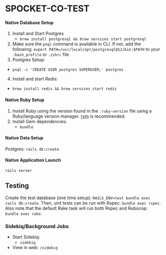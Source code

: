 # SPOCKET-CO-TEST

#### Native Database Setup

1. Install and Start Postgres
   * `brew install postgresql && brew services start postgresql`
2. Make sure the `psql` command is available in CLI. If not, add the following: `export PATH=/usr/local/opt/postgresql@12/bin:$PATH` to your `.bash_profile` or `.zshrc` file
3. Postgres Setup:
  * `psql -c 'CREATE USER postgres SUPERUSER;' postgres`
4. Install and start Redis:
  * `brew install redis && brew services start redis`

#### Native Ruby Setup

1. Install Ruby using the version found in the `.ruby-version` file using a Ruby/language version manager. [rvm](https://rvm.io/) is recommended.
2. Install Gem dependencies:
   * `bundle`

#### Native Data Setup

 Postgres:
     `rails db:create`

#### Native Application Launch

`rails server`

## Testing

Create the test database (one time setup): `RAILS_ENV=test bundle exec rails db:create`. Then, unit tests can be run with Rspec: `bundle exec rspec`. Also note that the default Rake task will run both Rspec and Rubocop: `bundle exec rake`.

### Sidekiq/Background Jobs

* Start Sidekiq:
  * `sidekiq`
* View in web: `/sidekiq`
